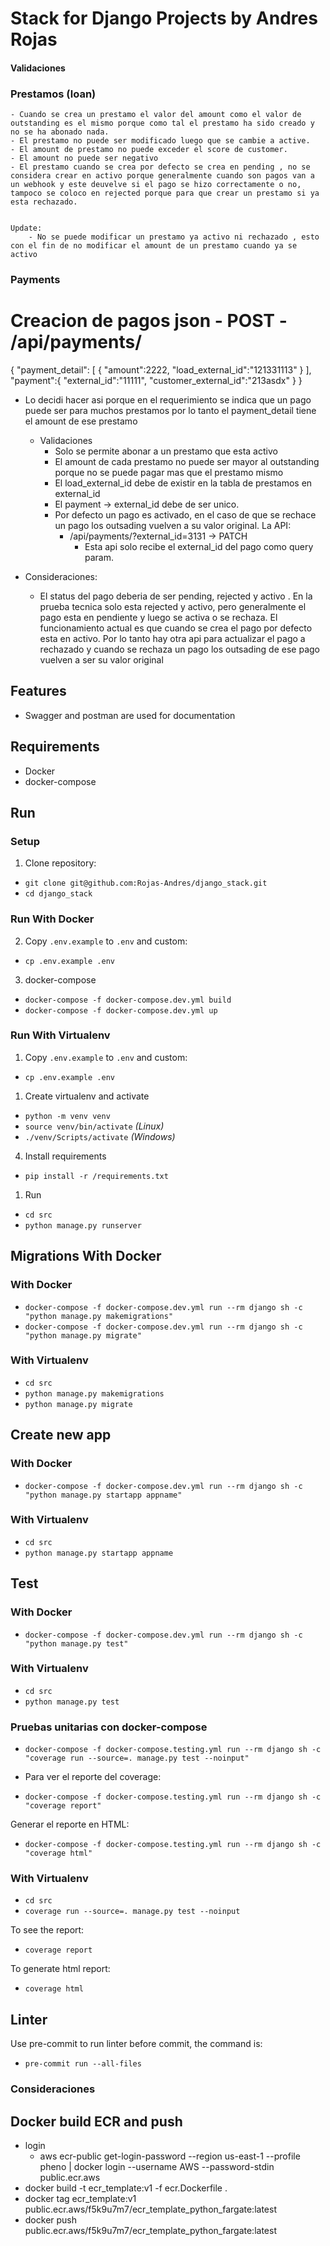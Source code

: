 # Stack for Django Projects by Andres Rojas





#### Validaciones


### Prestamos (loan)
	- Cuando se crea un prestamo el valor del amount como el valor de outstanding es el mismo porque como tal el prestamo ha sido creado y no se ha abonado nada.
	- El prestamo no puede ser modificado luego que se cambie a active.
	- El amount de prestamo no puede exceder el score de customer.
	- El amount no puede ser negativo
	- El prestamo cuando se crea por defecto se crea en pending , no se considera crear en activo porque generalmente cuando son pagos van a un webhook y este deuvelve si el pago se hizo correctamente o no, tampoco se coloco en rejected porque para que crear un prestamo si ya esta rechazado.


	Update:
		- No se puede modificar un prestamo ya activo ni rechazado , esto con el fin de no modificar el amount de un prestamo cuando ya se activo
###  Payments
# Creacion de pagos json - POST - /api/payments/
{
    "payment_detail": [
        {
            "amount":2222,
            "load_external_id":"121331113"
        }
    ],
    "payment":{
        "external_id":"11111",
        "customer_external_id":"213asdx"
    }
}

- Lo decidi hacer asi porque en el requerimiento se indica que un pago puede ser para muchos prestamos por lo tanto el payment_detail tiene el amount de ese prestamo
    - Validaciones
        - Solo se permite abonar a un prestamo que esta activo
        - El amount de cada prestamo no puede ser mayor al outstanding porque no se puede pagar mas que el prestamo mismo
        - El load_external_id debe de existir en la tabla de prestamos en external_id
        - El payment -> external_id debe de ser unico.
        - Por defecto un pago es activado, en el caso de que se rechace un pago los outsading vuelven a su valor original. La API:
             - /api/payments/?external_id=3131 -> PATCH
                - Esta api solo recibe el external_id del pago como query param.

- Consideraciones:
    - El status del pago deberia de ser pending, rejected y activo . En la prueba tecnica solo esta rejected y activo, pero generalmente el pago esta en pendiente y luego se activa o se rechaza. El funcionamiento actual es que cuando se crea el pago por defecto esta en activo. Por lo tanto hay otra api para actualizar el pago a rechazado y cuando se rechaza un pago los outsading de ese pago vuelven a ser su valor original
## Features

- Swagger and postman are used for documentation

## Requirements

- Docker
- docker-compose

## Run

### Setup

1. Clone repository:

- `git clone git@github.com:Rojas-Andres/django_stack.git`
- `cd django_stack`

### Run With Docker

2. Copy `.env.example` to `.env` and custom:

- `cp .env.example .env`

3. docker-compose

- `docker-compose -f docker-compose.dev.yml build`
- `docker-compose -f docker-compose.dev.yml up`

### Run With Virtualenv

1. Copy `.env.example` to `.env` and custom:

- `cp .env.example .env`

1. Create virtualenv and activate

- `python -m venv venv`
- `source venv/bin/activate` _(Linux)_
- `./venv/Scripts/activate` _(Windows)_

4. Install requirements

- `pip install -r /requirements.txt`

1. Run

- `cd src`
- `python manage.py runserver`

## Migrations With Docker

### With Docker

- `docker-compose -f docker-compose.dev.yml run --rm django sh -c "python manage.py makemigrations"`
- `docker-compose -f docker-compose.dev.yml run --rm django sh -c "python manage.py migrate"`

### With Virtualenv

- `cd src`
- `python manage.py makemigrations`
- `python manage.py migrate`

## Create new app

### With Docker

- `docker-compose -f docker-compose.dev.yml run --rm django sh -c "python manage.py startapp appname"`

### With Virtualenv

- `cd src`
- `python manage.py startapp appname`

## Test

### With Docker

- `docker-compose -f docker-compose.dev.yml run --rm django sh -c "python manage.py test"`

### With Virtualenv

- `cd src`
- `python manage.py test`

### Pruebas unitarias con docker-compose

- `docker-compose -f docker-compose.testing.yml run --rm django sh -c "coverage run --source=. manage.py test --noinput"`

- Para ver el reporte del coverage:

- `docker-compose -f docker-compose.testing.yml run --rm django sh -c "coverage report"`

Generar el reporte en HTML:

- `docker-compose -f docker-compose.testing.yml run --rm django sh -c "coverage html"`

### With Virtualenv

- `cd src`
- `coverage run --source=. manage.py test --noinput`

To see the report:

- `coverage report`

To generate html report:

- `coverage html`




## Linter

Use pre-commit to run linter before commit, the command is:

- `pre-commit run --all-files`



### Consideraciones

## Docker build ECR and push
- login
    - aws ecr-public get-login-password --region us-east-1 --profile pheno | docker login --username AWS --password-stdin public.ecr.aws
- docker build -t ecr_template:v1 -f ecr.Dockerfile .
- docker tag ecr_template:v1 public.ecr.aws/f5k9u7m7/ecr_template_python_fargate:latest
- docker push public.ecr.aws/f5k9u7m7/ecr_template_python_fargate:latest
